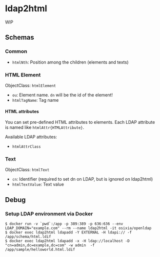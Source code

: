 # ldap2html

WIP

## Schemas

### Common

- `htmlNth`: Position among the children (elements and texts)

### HTML Element

ObjectClass: `htmlElement`

- `ou`: Element name. `dn` will be the id of the element!
- `htmlTagName`: Tag name


#### HTML attributes

You can set pre-defined HTML attributes to elements. Each LDAP attribute is named like `htmlAttr{HTMLAttribute}`.

Available LDAP attributes:

- `htmlAttrClass`

### Text

ObjectClass: `htmlText`

- `cn`: Identifier (required to set dn on LDAP, but is ignored on ldap2html)
- `htmlTextValue`: Text value

## Debug

### Setup LDAP environment via Docker

```console
$ docker run -v `pwd`:/app -p 389:389 -p 636:636 --env LDAP_DOMAIN="example.com" --rm --name ldap2html -it osixia/openldap
$ docker exec ldap2html ldapadd -Y EXTERNAL -H ldapi:// -f /app/schema/html.ldif
$ docker exec ldap2html ldapadd -x -H ldap://localhost -D "cn=admin,dc=example,dc=com" -w admin  -f /app/sample/helloworld.html.ldif
```
